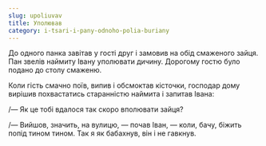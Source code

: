 ```yaml
---
slug: upoliuvav
title: Уполював
category: i-tsari-i-pany-odnoho-polia-buriany
---
```

До одного панка завітав у гості друг і замовив на обід смаженого зайця. Пан звелів наймиту Івану уполювати дичину. Дорогому гостю було подано до столу смаженю.

Коли гість смачно поїв, випив і обсмоктав кісточки, господар дому вирішив похвастатись старанністю наймита і запитав Івана:

/— Як це тобі вдалося так скоро вполювати зайця?

/— Вийшов, значить, на вулицю, — почав Іван, — коли, бачу, біжить попід тином тином. Так  я як бабахнув, він і не гавкнув.
